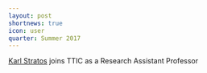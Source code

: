 ```yaml
---
layout: post
shortnews: true
icon: user
quarter: Summer 2017
---
```


<A HREF="http://www.ttic.edu/stratos">Karl Stratos</A> joins TTIC as a Research Assistant Professor
